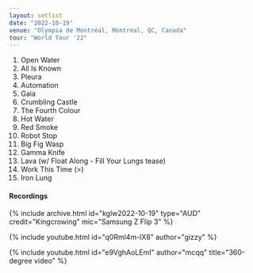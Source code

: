 ```yaml
---
layout: setlist
date: "2022-10-19"
venue: "Olympia de Montréal, Montreal, QC, Canada"
tour: "World Tour '22"
---
```



 1. Open Water
 2. All Is Known
 3. Pleura
 4. Automation
 5. Gaia
 6. Crumbling Castle
 7. The Fourth Colour
 8. Hot Water
 9. Red Smoke
10. Robot Stop
11. Big Fig Wasp
12. Gamma Knife
13. Lava
    (w/ Float Along - Fill Your Lungs tease)
14. Work This Time
    (>)
15. Iron Lung


#### Recordings

{% include archive.html id="kglw2022-10-19" type="AUD" credit="Kingcrowing" mic="Samsung Z Flip 3" %}

{% include youtube.html id="q0Rml4m-IX8" author="gizzy" %}

{% include youtube.html id="e9VghAoLEmI" author="mcqq" title="360-degree video" %}

